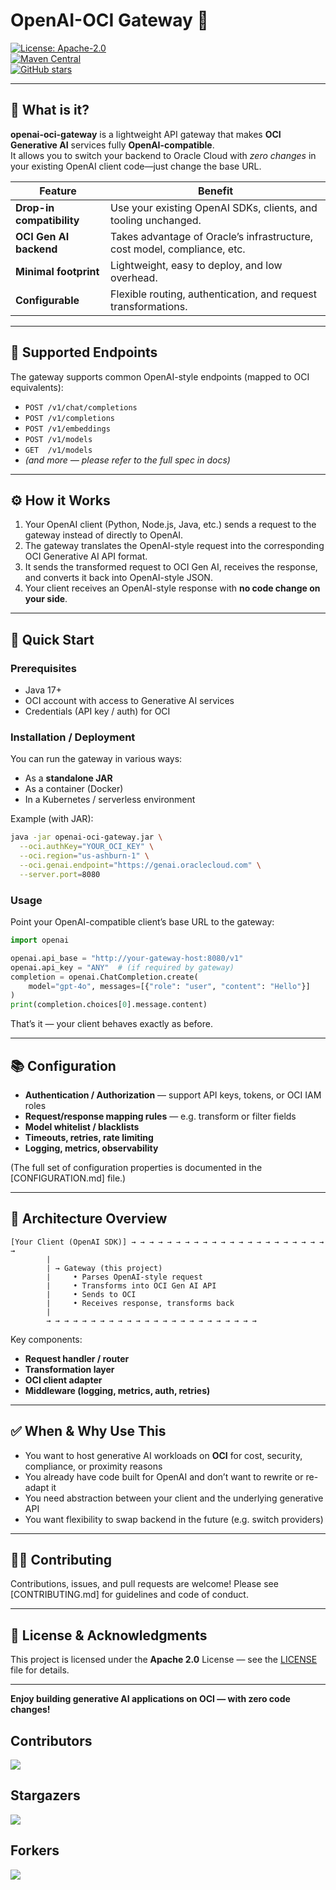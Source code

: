 
# OpenAI-OCI Gateway 🚀

[![License: Apache-2.0](https://img.shields.io/badge/License-Apache%202.0-blue.svg)](LICENSE)  
[![Maven Central](https://img.shields.io/maven-central/v/com.example/openai-oci-gateway.svg?label=Maven%20Central)](https://search.maven.org/)  
[![GitHub stars](https://img.shields.io/github/stars/StykMartin/openai-oci-gateway.svg)](https://github.com/StykMartin/openai-oci-gateway/stargazers)  

---

## 📌 What is it?

**openai-oci-gateway** is a lightweight API gateway that makes **OCI Generative AI** services fully **OpenAI-compatible**.  
It allows you to switch your backend to Oracle Cloud with *zero changes* in your existing OpenAI client code—just change the base URL.

| Feature | Benefit |
|---|---|
| **Drop-in compatibility** | Use your existing OpenAI SDKs, clients, and tooling unchanged. |
| **OCI Gen AI backend** | Takes advantage of Oracle’s infrastructure, cost model, compliance, etc. |
| **Minimal footprint** | Lightweight, easy to deploy, and low overhead. |
| **Configurable** | Flexible routing, authentication, and request transformations. |

---

## 🧰 Supported Endpoints

The gateway supports common OpenAI-style endpoints (mapped to OCI equivalents):

- `POST /v1/chat/completions`
- `POST /v1/completions`
- `POST /v1/embeddings`
- `POST /v1/models`
- `GET  /v1/models`  
- *(and more — please refer to the full spec in docs)*

---

## ⚙️ How it Works

1. Your OpenAI client (Python, Node.js, Java, etc.) sends a request to the gateway instead of directly to OpenAI.
2. The gateway translates the OpenAI-style request into the corresponding OCI Generative AI API format.
3. It sends the transformed request to OCI Gen AI, receives the response, and converts it back into OpenAI-style JSON.
4. Your client receives an OpenAI-style response with **no code change on your side**.

---

## 🚀 Quick Start

### Prerequisites

- Java 17+  
- OCI account with access to Generative AI services  
- Credentials (API key / auth) for OCI

### Installation / Deployment

You can run the gateway in various ways:

- As a **standalone JAR**  
- As a container (Docker)  
- In a Kubernetes / serverless environment  

Example (with JAR):

```bash
java -jar openai-oci-gateway.jar \
  --oci.authKey="YOUR_OCI_KEY" \
  --oci.region="us-ashburn-1" \
  --oci.genai.endpoint="https://genai.oraclecloud.com" \
  --server.port=8080
````

### Usage

Point your OpenAI-compatible client’s base URL to the gateway:

```python
import openai

openai.api_base = "http://your-gateway-host:8080/v1"
openai.api_key = "ANY"  # (if required by gateway)
completion = openai.ChatCompletion.create(
    model="gpt-4o", messages=[{"role": "user", "content": "Hello"}]
)
print(completion.choices[0].message.content)
```

That’s it — your client behaves exactly as before.

---

## 📚 Configuration

* **Authentication / Authorization** — support API keys, tokens, or OCI IAM roles
* **Request/response mapping rules** — e.g. transform or filter fields
* **Model whitelist / blacklists**
* **Timeouts, retries, rate limiting**
* **Logging, metrics, observability**

(The full set of configuration properties is documented in the [CONFIGURATION.md] file.)

---

## 🧩 Architecture Overview

```
[Your Client (OpenAI SDK)] → → → → → → → → → → → → → → → → → → → → → → →
        |
        | → Gateway (this project)  
        |     • Parses OpenAI-style request  
        |     • Transforms into OCI Gen AI API  
        |     • Sends to OCI  
        |     • Receives response, transforms back  
        |
        → → → → → → → → → → → → → → → → → → → → → → → →
```

Key components:

* **Request handler / router**
* **Transformation layer**
* **OCI client adapter**
* **Middleware (logging, metrics, auth, retries)**

---

## ✅ When & Why Use This

* You want to host generative AI workloads on **OCI** for cost, security, compliance, or proximity reasons
* You already have code built for OpenAI and don’t want to rewrite or re-adapt it
* You need abstraction between your client and the underlying generative API
* You want flexibility to swap backend in the future (e.g. switch providers)

---

## 🧑‍💻 Contributing

Contributions, issues, and pull requests are welcome!
Please see [CONTRIBUTING.md] for guidelines and code of conduct.

---

## 🧾 License & Acknowledgments

This project is licensed under the **Apache 2.0** License — see the [LICENSE](LICENSE) file for details.

---


**Enjoy building generative AI applications on OCI — with zero code changes!**






## Contributors
<img src="https://contributors-img.web.app/image?repo=StykMartin/openai-oci-gateway"/>

## Stargazers
<img src="https://reporoster.com/stars/dark/StykMartin/openai-oci-gateway"/>

## Forkers
<img src="https://reporoster.com/forks/dark/StykMartin/openai-oci-gateway"/>
